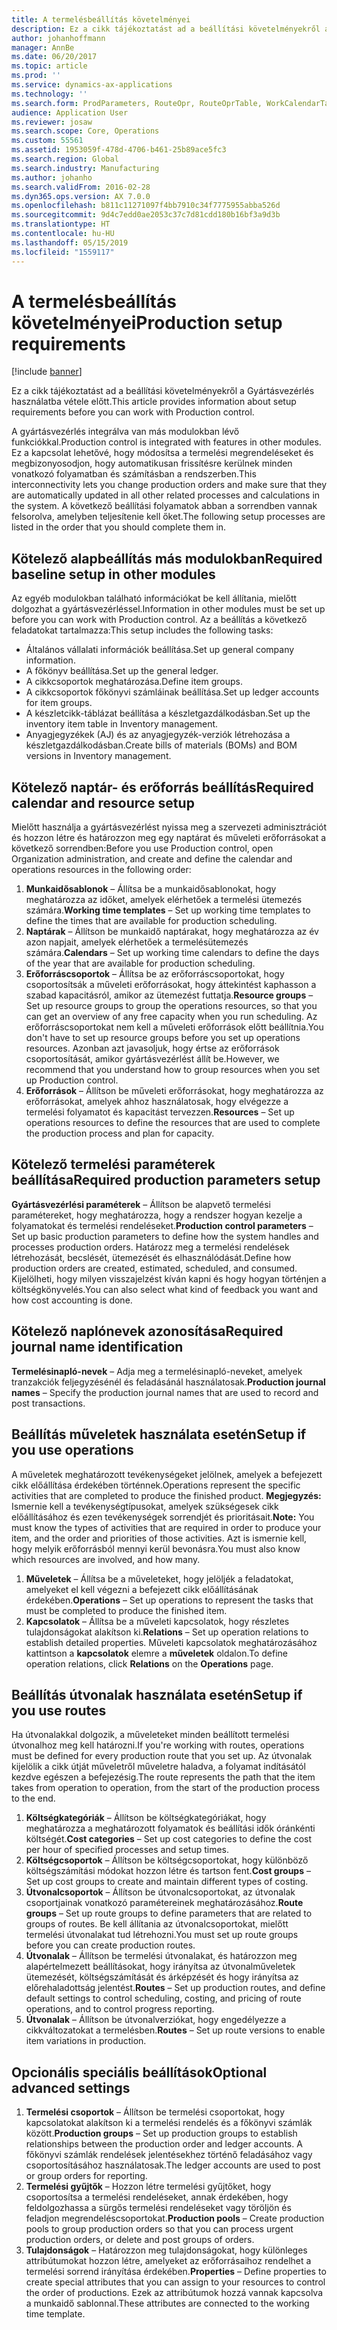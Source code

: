 ```yaml
---
title: A termelésbeállítás követelményei
description: Ez a cikk tájékoztatást ad a beállítási követelményekről a Gyártásvezérlés használatba vétele előtt.
author: johanhoffmann
manager: AnnBe
ms.date: 06/20/2017
ms.topic: article
ms.prod: ''
ms.service: dynamics-ax-applications
ms.technology: ''
ms.search.form: ProdParameters, RouteOpr, RouteOprTable, WorkCalendarTable, WorkTimeTable, WrkCtrTable
audience: Application User
ms.reviewer: josaw
ms.search.scope: Core, Operations
ms.custom: 55561
ms.assetid: 1953059f-478d-4706-b461-25b89ace5fc3
ms.search.region: Global
ms.search.industry: Manufacturing
ms.author: johanho
ms.search.validFrom: 2016-02-28
ms.dyn365.ops.version: AX 7.0.0
ms.openlocfilehash: b811c11271097f4bb7910c34f7775955abba526d
ms.sourcegitcommit: 9d4c7edd0ae2053c37c7d81cdd180b16bf3a9d3b
ms.translationtype: HT
ms.contentlocale: hu-HU
ms.lasthandoff: 05/15/2019
ms.locfileid: "1559117"
---
```

# <a name="production-setup-requirements"></a><span data-ttu-id="7b8d2-103">A termelésbeállítás követelményei</span><span class="sxs-lookup"><span data-stu-id="7b8d2-103">Production setup requirements</span></span>

[!include [banner](../includes/banner.md)]

<span data-ttu-id="7b8d2-104">Ez a cikk tájékoztatást ad a beállítási követelményekről a Gyártásvezérlés használatba vétele előtt.</span><span class="sxs-lookup"><span data-stu-id="7b8d2-104">This article provides information about setup requirements before you can work with Production control.</span></span> 

<span data-ttu-id="7b8d2-105">A gyártásvezérlés integrálva van más modulokban lévő funkciókkal.</span><span class="sxs-lookup"><span data-stu-id="7b8d2-105">Production control is integrated with features in other modules.</span></span> <span data-ttu-id="7b8d2-106">Ez a kapcsolat lehetővé, hogy módosítsa a termelési megrendeléseket és megbizonyosodjon, hogy automatikusan frissítésre kerülnek minden vonatkozó folyamatban és számításban a rendszerben.</span><span class="sxs-lookup"><span data-stu-id="7b8d2-106">This interconnectivity lets you change production orders and make sure that they are automatically updated in all other related processes and calculations in the system.</span></span> <span data-ttu-id="7b8d2-107">A következő beállítási folyamatok abban a sorrendben vannak felsorolva, amelyben teljesítenie kell őket.</span><span class="sxs-lookup"><span data-stu-id="7b8d2-107">The following setup processes are listed in the order that you should complete them in.</span></span>

## <a name="required-baseline-setup-in-other-modules"></a><span data-ttu-id="7b8d2-108">Kötelező alapbeállítás más modulokban</span><span class="sxs-lookup"><span data-stu-id="7b8d2-108">Required baseline setup in other modules</span></span>
<span data-ttu-id="7b8d2-109">Az egyéb modulokban található információkat be kell állítania, mielőtt dolgozhat a gyártásvezérléssel.</span><span class="sxs-lookup"><span data-stu-id="7b8d2-109">Information in other modules must be set up before you can work with Production control.</span></span> <span data-ttu-id="7b8d2-110">Az a beállítás a következő feladatokat tartalmazza:</span><span class="sxs-lookup"><span data-stu-id="7b8d2-110">This setup includes the following tasks:</span></span>

-   <span data-ttu-id="7b8d2-111">Általános vállalati információk beállítása.</span><span class="sxs-lookup"><span data-stu-id="7b8d2-111">Set up general company information.</span></span>
-   <span data-ttu-id="7b8d2-112">A főkönyv beállítása.</span><span class="sxs-lookup"><span data-stu-id="7b8d2-112">Set up the general ledger.</span></span>
-   <span data-ttu-id="7b8d2-113">A cikkcsoportok meghatározása.</span><span class="sxs-lookup"><span data-stu-id="7b8d2-113">Define item groups.</span></span>
-   <span data-ttu-id="7b8d2-114">A cikkcsoportok főkönyvi számláinak beállítása.</span><span class="sxs-lookup"><span data-stu-id="7b8d2-114">Set up ledger accounts for item groups.</span></span>
-   <span data-ttu-id="7b8d2-115">A készletcikk-táblázat beállítása a készletgazdálkodásban.</span><span class="sxs-lookup"><span data-stu-id="7b8d2-115">Set up the inventory item table in Inventory management.</span></span>
-   <span data-ttu-id="7b8d2-116">Anyagjegyzékek (AJ) és az anyagjegyzék-verziók létrehozása a készletgazdálkodásban.</span><span class="sxs-lookup"><span data-stu-id="7b8d2-116">Create bills of materials (BOMs) and BOM versions in Inventory management.</span></span>

## <a name="required-calendar-and-resource-setup"></a><span data-ttu-id="7b8d2-117">Kötelező naptár- és erőforrás beállítás</span><span class="sxs-lookup"><span data-stu-id="7b8d2-117">Required calendar and resource setup</span></span>
<span data-ttu-id="7b8d2-118">Mielőtt használja a gyártásvezérlést nyissa meg a szervezeti adminisztrációt és hozzon létre és határozzon meg egy naptárat és műveleti erőforrásokat a következő sorrendben:</span><span class="sxs-lookup"><span data-stu-id="7b8d2-118">Before you use Production control, open Organization administration, and create and define the calendar and operations resources in the following order:</span></span>

1.  <span data-ttu-id="7b8d2-119">**Munkaidősablonok** – Állítsa be a munkaidősablonokat, hogy meghatározza az időket, amelyek elérhetőek a termelési ütemezés számára.</span><span class="sxs-lookup"><span data-stu-id="7b8d2-119">**Working time templates** – Set up working time templates to define the times that are available for production scheduling.</span></span>
2.  <span data-ttu-id="7b8d2-120">**Naptárak** – Állítson be munkaidő naptárakat, hogy meghatározza az év azon napjait, amelyek elérhetőek a termelésütemezés számára.</span><span class="sxs-lookup"><span data-stu-id="7b8d2-120">**Calendars** – Set up working time calendars to define the days of the year that are available for production scheduling.</span></span>
3.  <span data-ttu-id="7b8d2-121">**Erőforráscsoportok** – Állítsa be az erőforráscsoportokat, hogy csoportosítsák a műveleti erőforrásokat, hogy áttekintést kaphasson a szabad kapacitásról, amikor az ütemezést futtatja.</span><span class="sxs-lookup"><span data-stu-id="7b8d2-121">**Resource groups** – Set up resource groups to group the operations resources, so that you can get an overview of any free capacity when you run scheduling.</span></span> <span data-ttu-id="7b8d2-122">Az erőforráscsoportokat nem kell a műveleti erőforrások előtt beállítnia.</span><span class="sxs-lookup"><span data-stu-id="7b8d2-122">You don't have to set up resource groups before you set up operations resources.</span></span> <span data-ttu-id="7b8d2-123">Azonban azt javasoljuk, hogy értse az erőforrások csoportosítását, amikor gyártásvezérlést állít be.</span><span class="sxs-lookup"><span data-stu-id="7b8d2-123">However, we recommend that you understand how to group resources when you set up Production control.</span></span>
4.  <span data-ttu-id="7b8d2-124">**Erőforrások** – Állítson be műveleti erőforrásokat, hogy meghatározza az erőforrásokat, amelyek ahhoz használatosak, hogy elvégezze a termelési folyamatot és kapacitást tervezzen.</span><span class="sxs-lookup"><span data-stu-id="7b8d2-124">**Resources** – Set up operations resources to define the resources that are used to complete the production process and plan for capacity.</span></span>

## <a name="required-production-parameters-setup"></a><span data-ttu-id="7b8d2-125">Kötelező termelési paraméterek beállítása</span><span class="sxs-lookup"><span data-stu-id="7b8d2-125">Required production parameters setup</span></span>
<span data-ttu-id="7b8d2-126">**Gyártásvezérlési paraméterek** – Állítson be alapvető termelési paramétereket, hogy meghatározza, hogy a rendszer hogyan kezelje a folyamatokat és termelési rendeléseket.</span><span class="sxs-lookup"><span data-stu-id="7b8d2-126">**Production control parameters** – Set up basic production parameters to define how the system handles and processes production orders.</span></span> <span data-ttu-id="7b8d2-127">Határozz meg a termelési rendelések létrehozását, becslését, ütemezését és elhasználódását.</span><span class="sxs-lookup"><span data-stu-id="7b8d2-127">Define how production orders are created, estimated, scheduled, and consumed.</span></span> <span data-ttu-id="7b8d2-128">Kijelölheti, hogy milyen visszajelzést kíván kapni és hogy hogyan történjen a költségkönyvelés.</span><span class="sxs-lookup"><span data-stu-id="7b8d2-128">You can also select what kind of feedback you want and how cost accounting is done.</span></span>

## <a name="required-journal-name-identification"></a><span data-ttu-id="7b8d2-129">Kötelező naplónevek azonosítása</span><span class="sxs-lookup"><span data-stu-id="7b8d2-129">Required journal name identification</span></span>
<span data-ttu-id="7b8d2-130">**Termelésinapló-nevek** – Adja meg a termelésinapló-neveket, amelyek tranzakciók feljegyzésénél és feladásánál használatosak.</span><span class="sxs-lookup"><span data-stu-id="7b8d2-130">**Production journal names** – Specify the production journal names that are used to record and post transactions.</span></span>

## <a name="setup-if-you-use-operations"></a><span data-ttu-id="7b8d2-131">Beállítás műveletek használata esetén</span><span class="sxs-lookup"><span data-stu-id="7b8d2-131">Setup if you use operations</span></span>
<span data-ttu-id="7b8d2-132">A műveletek meghatározott tevékenységeket jelölnek, amelyek a befejezett cikk előállítása érdekében történnek.</span><span class="sxs-lookup"><span data-stu-id="7b8d2-132">Operations represent the specific activities that are completed to produce the finished product.</span></span> <span data-ttu-id="7b8d2-133">**Megjegyzés:** Ismernie kell a tevékenységtípusokat, amelyek szükségesek cikk előállításához és ezen tevékenységek sorrendjét és prioritásait.</span><span class="sxs-lookup"><span data-stu-id="7b8d2-133">**Note:** You must know the types of activities that are required in order to produce your item, and the order and priorities of those activities.</span></span> <span data-ttu-id="7b8d2-134">Azt is ismernie kell, hogy melyik erőforrásból mennyi kerül bevonásra.</span><span class="sxs-lookup"><span data-stu-id="7b8d2-134">You must also know which resources are involved, and how many.</span></span>

1.  <span data-ttu-id="7b8d2-135">**Műveletek** – Állítsa be a műveleteket, hogy jelöljék a feladatokat, amelyeket el kell végezni a befejezett cikk előállításának érdekében.</span><span class="sxs-lookup"><span data-stu-id="7b8d2-135">**Operations** – Set up operations to represent the tasks that must be completed to produce the finished item.</span></span>
2.  <span data-ttu-id="7b8d2-136">**Kapcsolatok** – Állítsa be a műveleti kapcsolatok, hogy részletes tulajdonságokat alakítson ki.</span><span class="sxs-lookup"><span data-stu-id="7b8d2-136">**Relations** – Set up operation relations to establish detailed properties.</span></span> <span data-ttu-id="7b8d2-137">Műveleti kapcsolatok meghatározásához kattintson a **kapcsolatok** elemre a **műveletek** oldalon.</span><span class="sxs-lookup"><span data-stu-id="7b8d2-137">To define operation relations, click **Relations** on the **Operations** page.</span></span>

## <a name="setup-if-you-use-routes"></a><span data-ttu-id="7b8d2-138">Beállítás útvonalak használata esetén</span><span class="sxs-lookup"><span data-stu-id="7b8d2-138">Setup if you use routes</span></span>
<span data-ttu-id="7b8d2-139">Ha útvonalakkal dolgozik, a műveleteket minden beállított termelési útvonalhoz meg kell határozni.</span><span class="sxs-lookup"><span data-stu-id="7b8d2-139">If you're working with routes, operations must be defined for every production route that you set up.</span></span> <span data-ttu-id="7b8d2-140">Az útvonalak kijelölik a cikk útját műveletről műveletre haladva, a folyamat indításától kezdve egészen a befejezésig.</span><span class="sxs-lookup"><span data-stu-id="7b8d2-140">The route represents the path that the item takes from operation to operation, from the start of the production process to the end.</span></span>

1.  <span data-ttu-id="7b8d2-141">**Költségkategóriák** – Állítson be költségkategóriákat, hogy meghatározza a meghatározott folyamatok és beállítási idők óránkénti költségét.</span><span class="sxs-lookup"><span data-stu-id="7b8d2-141">**Cost categories** – Set up cost categories to define the cost per hour of specified processes and setup times.</span></span>
2.  <span data-ttu-id="7b8d2-142">**Költségcsoportok** – Állítson be költségcsoportokat, hogy különböző költségszámítási módokat hozzon létre és tartson fent.</span><span class="sxs-lookup"><span data-stu-id="7b8d2-142">**Cost groups** – Set up cost groups to create and maintain different types of costing.</span></span>
3.  <span data-ttu-id="7b8d2-143">**Útvonalcsoportok** – Állítson be útvonalcsoportokat, az útvonalak csoportjainak vonatkozó paramétereinek meghatározásához.</span><span class="sxs-lookup"><span data-stu-id="7b8d2-143">**Route groups** – Set up route groups to define parameters that are related to groups of routes.</span></span> <span data-ttu-id="7b8d2-144">Be kell állítania az útvonalcsoportokat, mielőtt termelési útvonalakat tud létrehozni.</span><span class="sxs-lookup"><span data-stu-id="7b8d2-144">You must set up route groups before you can create production routes.</span></span>
4.  <span data-ttu-id="7b8d2-145">**Útvonalak** – Állítson be termelési útvonalakat, és határozzon meg alapértelmezett beállításokat, hogy irányítsa az útvonalműveletek ütemezését, költségszámítását és árképzését és hogy irányítsa az előrehaladottság jelentést.</span><span class="sxs-lookup"><span data-stu-id="7b8d2-145">**Routes** – Set up production routes, and define default settings to control scheduling, costing, and pricing of route operations, and to control progress reporting.</span></span>
5.  <span data-ttu-id="7b8d2-146">**Útvonalak** – Állítson be útvonalverziókat, hogy engedélyezze a cikkváltozatokat a termelésben.</span><span class="sxs-lookup"><span data-stu-id="7b8d2-146">**Routes** – Set up route versions to enable item variations in production.</span></span>

## <a name="optional-advanced-settings"></a><span data-ttu-id="7b8d2-147">Opcionális speciális beállítások</span><span class="sxs-lookup"><span data-stu-id="7b8d2-147">Optional advanced settings</span></span>
1.  <span data-ttu-id="7b8d2-148">**Termelési csoportok** – Állítson be termelési csoportokat, hogy kapcsolatokat alakítson ki a termelési rendelés és a főkönyvi számlák között.</span><span class="sxs-lookup"><span data-stu-id="7b8d2-148">**Production groups** – Set up production groups to establish relationships between the production order and ledger accounts.</span></span> <span data-ttu-id="7b8d2-149">A főkönyvi számlák rendelések jelentésekhez történő feladásához vagy csoportosításához használatosak.</span><span class="sxs-lookup"><span data-stu-id="7b8d2-149">The ledger accounts are used to post or group orders for reporting.</span></span>
2.  <span data-ttu-id="7b8d2-150">**Termelési gyűjtők** – Hozzon létre termelési gyűjtőket, hogy csoportosítsa a termelési rendeléseket, annak érdekében, hogy feldolgozhassa a sürgős termelési rendeléseket vagy töröljön és feladjon megrendeléscsoportokat.</span><span class="sxs-lookup"><span data-stu-id="7b8d2-150">**Production pools** – Create production pools to group production orders so that you can process urgent production orders, or delete and post groups of orders.</span></span>
3.  <span data-ttu-id="7b8d2-151">**Tulajdonságok** – Határozzon meg tulajdonságokat, hogy különleges attribútumokat hozzon létre, amelyeket az erőforrásaihoz rendelhet a termelési sorrend irányítása érdekében.</span><span class="sxs-lookup"><span data-stu-id="7b8d2-151">**Properties** – Define properties to create special attributes that you can assign to your resources to control the order of productions.</span></span> <span data-ttu-id="7b8d2-152">Ezek az attribútumok hozzá vannak kapcsolva a munkaidő sablonnal.</span><span class="sxs-lookup"><span data-stu-id="7b8d2-152">These attributes are connected to the working time template.</span></span>




